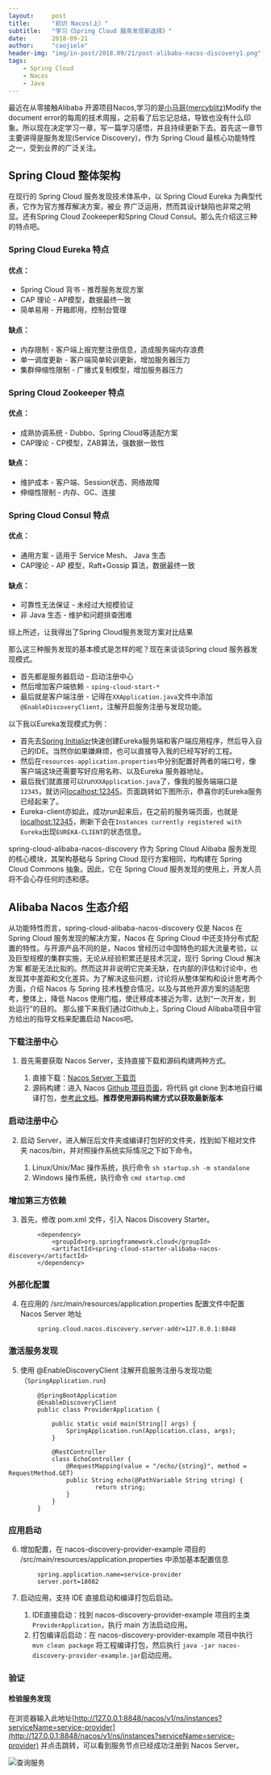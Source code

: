```yaml
---
layout:     post
title:      "初识 Nacos(上）"
subtitle:   "学习《Spring Cloud 服务发现新选择》"
date:       2018-09-21
author:     "caojiele"
header-img: "img/in-post/2018.09/21/post-alibaba-nacos-discovery1.png"
tags:
    - Spring Cloud
    - Nacos
    - Java
---
```


最近在从零接触Alibaba 开源项目Nacos,学习的是[小马哥(mercyblitz)](https://github.com/mercyblitz)Modify the document error的每周的技术周报，之前看了后忘记总结，导致也没有什么印象。所以现在决定学习一章，写一篇学习感悟，并且持续更新下去。首先这一章节主要讲得是服务发现(Service Discovery)，作为 Spring Cloud 最核心功能特性之一，受到业界的广泛关注。
[]()
## Spring Cloud 整体架构
[]()
在现行的 Spring Cloud 服务发现技术体系中，以 Spring Cloud Eureka 为典型代表，它作为官方推荐解决方案，被业 界广泛运用，然而其设计缺陷也非常之明显。还有Spring Cloud Zookeeper和Spring Cloud Consul。那么先介绍这三种的特点吧。

### Spring Cloud Eureka 特点
#### 优点：
* Spring Cloud 背书 - 推荐服务发现方案
* CAP 理论 - AP模型，数据最终一致
* 简单易用 - 开箱即用，控制台管理

#### 缺点：
* 内存限制 - 客户端上报完整注册信息，造成服务端内存浪费
* 单一调度更新 - 客户端简单轮训更新，增加服务器压力
* 集群伸缩性限制 - 广播式复制模型，增加服务器压力

### Spring Cloud Zookeeper 特点
#### 优点：
* 成熟协调系统 - Dubbo、Spring Cloud等适配方案
* CAP理论 - CP模型，ZAB算法，强数据一致性

#### 缺点：
* 维护成本 - 客户端、Session状态、网络故障
* 伸缩性限制 - 内存、GC、连接

### Spring Cloud Consul 特点
#### 优点：
* 通用方案 - 适用于 Service Mesh、 Java 生态
* CAP理论 - AP 模型，Raft+Gossip 算法，数据最终一致

#### 缺点：
* 可靠性无法保证 - 未经过大规模验证
* 非 Java 生态 - 维护和问题排查困难

综上所述，让我得出了Spring Cloud服务发现方案对比结果
[]()

那么这三种服务发现的基本模式是怎样的呢？现在来谈谈Spring cloud 服务器发现模式。
* 首先都是服务器启动 - 启动注册中心
* 然后增加客户端依赖 - `sping-cloud-start-*`
* 最后就是客户端注册 - 记得在`XXApplication.java`文件中添加`@EnableDiscoveryClient`，注解开启服务注册与发现功能。

以下我以Eureka发现模式为例：</br>
* 首先去[Spring Initializr](https://start.spring.io)快速创建Eureka服务端和客户端应用程序，然后导入自己的IDE。当然你如果嫌麻烦，也可以直接导入我的已经写好的工程[]()。
* 然后在`resources-application.properties`中分别配置好两者的端口号，像客户端这块还需要写好应用名称、以及Eureka 服务器地址。
* 最后我们就直接可以run`XXApplication.java`了，像我的服务端端口是`12345`，就访问[localhost:12345](localhost:12345)。页面跳转如下图所示，恭喜你的Eureka服务已经起来了。
* Eureka-client亦如此，成功run起来后，在之前的服务端页面，也就是[localhost:12345](localhost:12345)，刷新下会在`Instances currently registered with Eureka`出现`EUREKA-CLIENT`的状态信息。

spring-cloud-alibaba-nacos-discovery 作为 Spring Cloud Alibaba 服务发现的核心模块，其架构基础与 Spring Cloud 现行方案相同，均构建在 Spring Cloud Commons 抽象。因此，它在 Spring Cloud 服务发现的使用上，开发人员将不会心存任何的违和感。

## Alibaba Nacos 生态介绍
从功能特性而言，spring-cloud-alibaba-nacos-discovery 仅是 Nacos 在 Spring Cloud 服务发现的解决方案，Nacos 在 Spring Cloud 中还支持分布式配置的特性。与开源产品不同的是，Nacos 曾经历过中国特色的超大流量考验，以及巨型规模的集群实施，无论从经验积累还是技术沉淀，现行 Spring Cloud 解决方案 都是无法比拟的。然而这并非说明它完美无缺，在内部的评估和讨论中，也发现其中差距和文化差异。为了解决这些问题，讨论将从整体架构和设计思考两个方面，介绍 Nacos 与 Spring 技术栈整合情况，以及与其他开源方案的适配思考，整体上，降低 Nacos 使用门槛，使迁移成本接近为零，达到“一次开发，到处运行”的目的。
那么接下来我们通过Github上，Spring Cloud Alibaba项目中官方给出的指导文档来配置启动 Nacos吧。

### 下载注册中心

1. 首先需要获取 Nacos Server，支持直接下载和源码构建两种方式。

	1. 直接下载：[Nacos Server 下载页](https://github.com/alibaba/nacos/releases) 
	2. 源码构建：进入 Nacos [Github 项目页面](https://github.com/alibaba/nacos)，将代码 git clone 到本地自行编译打包，[参考此文档](https://nacos.io/zh-cn/docs/quick-start.html)。**推荐使用源码构建方式以获取最新版本**

### 启动注册中心

2. 启动 Server，进入解压后文件夹或编译打包好的文件夹，找到如下相对文件夹 nacos/bin，并对照操作系统实际情况之下如下命令。
	
	1. Linux/Unix/Mac 操作系统，执行命令 `sh startup.sh -m standalone`
	1. Windows 操作系统，执行命令 `cmd startup.cmd`

### 增加第三方依赖

3. 首先，修改 pom.xml 文件，引入 Nacos Discovery Starter。
```mongoDB
	    <dependency>
            <groupId>org.springframework.cloud</groupId>
            <artifactId>spring-cloud-starter-alibaba-nacos-discovery</artifactId>
        </dependency>
```
### 外部化配置	

4. 在应用的 /src/main/resources/application.properties 配置文件中配置 Nacos Server 地址
```mongoDB	
		spring.cloud.nacos.discovery.server-addr=127.0.0.1:8848
```
### 激活服务发现	

5. 使用 @EnableDiscoveryClient 注解开启服务注册与发现功能（`SpringApplication.run`)
```mongoDB		
		@SpringBootApplication
		@EnableDiscoveryClient
		public class ProviderApplication {

			public static void main(String[] args) {
				SpringApplication.run(Application.class, args);
			}

			@RestController
			class EchoController {
				@RequestMapping(value = "/echo/{string}", method = RequestMethod.GET)
				public String echo(@PathVariable String string) {
						return string;
				}
			}
		}
```

### 应用启动

6. 增加配置，在 nacos-discovery-provider-example 项目的 /src/main/resources/application.properties 中添加基本配置信息
```mongoDB	
		spring.application.name=service-provider
		server.port=18082
```
		
7. 启动应用，支持 IDE 直接启动和编译打包后启动。

	1. IDE直接启动：找到 nacos-discovery-provider-example 项目的主类 `ProviderApplication`，执行 main 方法启动应用。
	2. 打包编译后启动：在 nacos-discovery-provider-example 项目中执行 `mvn clean package` 将工程编译打包，然后执行 `java -jar nacos-discovery-provider-example.jar`启动应用。

### 验证

#### 检验服务发现
在浏览器输入此地址[http://127.0.0.1:8848/nacos/v1/ns/instances?serviceName=service-provider](http://127.0.0.1:8848/nacos/v1/ns/instances?serviceName=service-provider) 并点击跳转，可以看到服务节点已经成功注册到 Nacos Server。

![查询服务](https://cdn.nlark.com/lark/0/2018/png/54319/1536986288092-5cf96af9-9a26-466b-85f6-39ad1d92dfdc.png)
